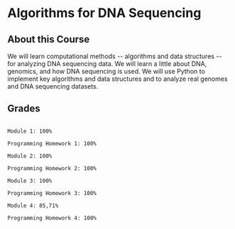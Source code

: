 # Algorithms for DNA Sequencing

## About this Course

We will learn computational methods -- algorithms and data structures -- for analyzing DNA sequencing data. We will learn a little about DNA, genomics, and how DNA sequencing is used.  We will use Python to implement key algorithms and data structures and to analyze real genomes and DNA sequencing datasets.

## Grades
```

Module 1: 100%

Programming Homework 1: 100%

Module 2: 100%

Programming Homework 2: 100%

Module 3: 100%

Programming Homework 3: 100%

Module 4: 85,71%

Programming Homework 4: 100%
